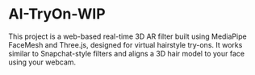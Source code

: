 # AI-TryOn-WIP
This project is a web-based real-time 3D AR filter built using MediaPipe FaceMesh and Three.js, designed for virtual hairstyle try-ons. It works similar to Snapchat-style filters and aligns a 3D hair model to your face using your webcam.
